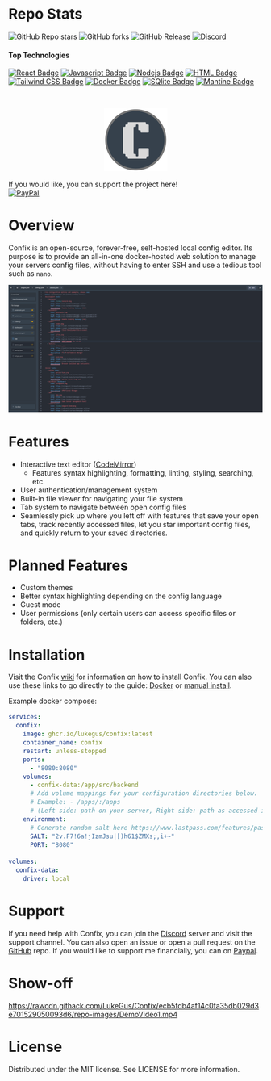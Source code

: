 # Repo Stats
![GitHub Repo stars](https://img.shields.io/github/stars/LukeGus/Confix?style=flat&label=Stars)
![GitHub forks](https://img.shields.io/github/forks/LukeGus/Confix?style=flat&label=Forks)
![GitHub Release](https://img.shields.io/github/v/release/LukeGus/Confix?style=flat&label=Release)
<a href="https://discord.gg/jv4u9wJp"><img alt="Discord" src="https://img.shields.io/discord/1347374268253470720"></a>
#### Top Technologies
[![React Badge](https://img.shields.io/badge/-React-61DBFB?style=flat-square&labelColor=black&logo=react&logoColor=61DBFB)](#)
[![Javascript Badge](https://img.shields.io/badge/-Javascript-F0DB4F?style=flat-square&labelColor=black&logo=javascript&logoColor=F0DB4F)](#)
[![Nodejs Badge](https://img.shields.io/badge/-Nodejs-3C873A?style=flat-square&labelColor=black&logo=node.js&logoColor=3C873A)](#)
[![HTML Badge](https://img.shields.io/badge/-HTML-E34F26?style=flat-square&labelColor=black&logo=html5&logoColor=E34F26)](#)
[![Tailwind CSS Badge](https://img.shields.io/badge/-TailwindCSS-38B2AC?style=flat-square&labelColor=black&logo=tailwindcss&logoColor=38B2AC)](#)
[![Docker Badge](https://img.shields.io/badge/-Docker-2496ED?style=flat-square&labelColor=black&logo=docker&logoColor=2496ED)](#)
[![SQlite Badge](https://img.shields.io/badge/SQLite-07405E?style=flat&compact=true&logo=sqlite&logoColor=white)](#)
[![Mantine Badge](https://img.shields.io/badge/Mantine-07405E?style=flat&compact=true&logo=Mantine&logoColor=white)](#)


<br />
<p align="center">
  <a href="https://github.com/LukeGus/Confix">
    <img alt="Confix Banner" src=./repo-images/ConfixLogo.png style="width: 125px; height: auto;">  </a>
</p>

If you would like, you can support the project here!\
[![PayPal](https://img.shields.io/badge/PayPal-00457C?style=for-the-badge&logo=paypal&logoColor=white)](https://paypal.me/LukeGustafson803)

# Overview
Confix is an open-source, forever-free, self-hosted local config editor. Its purpose is to provide an all-in-one docker-hosted web solution to manage your servers config files, without having to enter SSH and use a tedious tool such as `nano`.

![Demo Image 1](repo-images/DemoImage1.png)

# Features
- Interactive text editor ([CodeMirror](https://uiwjs.github.io/react-codemirror/#/))
  - Features syntax highlighting, formatting, linting, styling, searching, etc.
- User authentication/management system
- Built-in file viewer for navigating your file system
- Tab system to navigate between open config files
- Seamlessly pick up where you left off with features that save your open tabs, track recently accessed files, let you star important config files, and quickly return to your saved directories.

# Planned Features
- Custom themes
- Better syntax highlighting depending on the config language
- Guest mode
- User permissions (only certain users can access specific files or folders, etc.)

# Installation
Visit the Confix [wiki](https://github.com/LukeGus/Confix/wiki) for information on how to install Confix. You can also use these links to go directly to the guide: [Docker](https://github.com/LukeGus/Confix/wiki/Docker) or [manual install](https://github.com/LukeGus/Confix/wiki/Manual).

Example docker compose:
```yaml
services:
  confix:
    image: ghcr.io/lukegus/confix:latest
    container_name: confix
    restart: unless-stopped
    ports:
      - "8080:8080"
    volumes:
      - confix-data:/app/src/backend
      # Add volume mappings for your configuration directories below.
      # Example: - /apps/:/apps  
      # (Left side: path on your server, Right side: path as accessed inside the Confix file browser)
    environment:
      # Generate random salt here https://www.lastpass.com/features/password-generator (max 32 characters, include all characters for settings)
      SALT: "2v.F7!6a!jIzmJsu|[)h61$ZMXs;,i+~"
      PORT: "8080"

volumes:
  confix-data:
    driver: local
```

# Support
If you need help with Confix, you can join the [Discord](https://discord.gg/jVQGdvHDrf) server and visit the support channel. You can also open an issue or open a pull request on the [GitHub](https://github.com/LukeGus/Confix/pulls) repo. If you would like to support me financially, you can on [Paypal](https://paypal.me/LukeGustafson803).

# Show-off

[https://rawcdn.githack.com/LukeGus/Confix/ecb5fdb4af14c0fa35db029d3e701529050093d6/repo-images/DemoVideo1.mp4
](https://github.com/user-attachments/assets/c54d0246-bcd5-4399-8a1f-29f3d4c327b7)

# License
Distributed under the MIT license. See LICENSE for more information.
